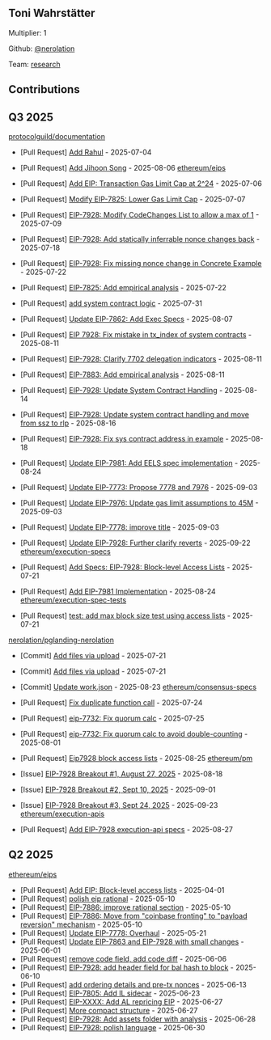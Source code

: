 
## Toni Wahrstätter
Multiplier: 1

Github: [@nerolation](https://github.com/nerolation)

Team: [research](https://github.com/nerolation/pglanding-nerolation)

## Contributions

## Q3 2025


[protocolguild/documentation](https://github.com/protocolguild/documentation)
* [Pull Request] [Add Rahul](https://github.com/protocolguild/documentation/pull/368) - 2025-07-04

* [Pull Request] [Add Jihoon Song](https://github.com/protocolguild/documentation/pull/392) - 2025-08-06
[ethereum/eips](https://github.com/ethereum/eips)
* [Pull Request] [Add EIP: Transaction Gas Limit Cap at 2^24](https://github.com/ethereum/EIPs/pull/9984) - 2025-07-06
* [Pull Request] [Modify EIP-7825: Lower Gas Limit Cap](https://github.com/ethereum/EIPs/pull/9986) - 2025-07-07
* [Pull Request] [EIP-7928: Modify CodeChanges List to allow a max of 1](https://github.com/ethereum/EIPs/pull/9994) - 2025-07-09
* [Pull Request] [EIP-7928: Add statically inferrable nonce changes back](https://github.com/ethereum/EIPs/pull/10031) - 2025-07-18

* [Pull Request] [EIP-7928: Fix missing nonce change in Concrete Example](https://github.com/ethereum/EIPs/pull/10043) - 2025-07-22
* [Pull Request] [EIP-7825: Add empirical analysis](https://github.com/ethereum/EIPs/pull/10042) - 2025-07-22
* [Pull Request] [add system contract logic](https://github.com/ethereum/EIPs/pull/10082) - 2025-07-31
* [Pull Request] [Update EIP-7862: Add Exec Specs](https://github.com/ethereum/EIPs/pull/10116) - 2025-08-07
* [Pull Request] [EIP 7928: Fix mistake in tx_index of system contracts](https://github.com/ethereum/EIPs/pull/10130) - 2025-08-11
* [Pull Request] [EIP-7928: Clarify 7702 delegation indicators](https://github.com/ethereum/EIPs/pull/10128) - 2025-08-11
* [Pull Request] [EIP-7883: Add empirical analysis](https://github.com/ethereum/EIPs/pull/10127) - 2025-08-11
* [Pull Request] [EIP-7928: Update System Contract Handling](https://github.com/ethereum/EIPs/pull/10144) - 2025-08-14
* [Pull Request] [EIP-7928: Update system contract handling and move from ssz to rlp](https://github.com/ethereum/EIPs/pull/10161) - 2025-08-16
* [Pull Request] [EIP-7928: Fix sys contract address in example](https://github.com/ethereum/EIPs/pull/10180) - 2025-08-18
* [Pull Request] [Update EIP-7981: Add EELS spec implementation](https://github.com/ethereum/EIPs/pull/10225) - 2025-08-24
* [Pull Request] [Update EIP-7773: Propose 7778 and 7976](https://github.com/ethereum/EIPs/pull/10270) - 2025-09-03
* [Pull Request] [Update EIP-7976: Update gas limit assumptions to 45M](https://github.com/ethereum/EIPs/pull/10269) - 2025-09-03
* [Pull Request] [Update EIP-7778: improve title](https://github.com/ethereum/EIPs/pull/10268) - 2025-09-03
* [Pull Request] [Update EIP-7928: Further clarify reverts](https://github.com/ethereum/EIPs/pull/10377) - 2025-09-22
[ethereum/execution-specs](https://github.com/ethereum/execution-specs)
* [Pull Request] [Add Specs: EIP-7928: Block-level Access Lists](https://github.com/ethereum/execution-specs/pull/1338) - 2025-07-21

* [Pull Request] [Add EIP-7981 Implementation](https://github.com/ethereum/execution-specs/pull/1384) - 2025-08-24
[ethereum/execution-spec-tests](https://github.com/ethereum/execution-spec-tests)
* [Pull Request] [test: add max block size test using access lists](https://github.com/ethereum/execution-spec-tests/pull/1932) - 2025-07-21

[nerolation/pglanding-nerolation](https://github.com/nerolation/pglanding-nerolation)
* [Commit] [Add files via upload](https://github.com/nerolation/pglanding-nerolation/commit/786b203ac20efd6b4d1ea59eb6db1da458798094) - 2025-07-21
* [Commit] [Add files via upload](https://github.com/nerolation/pglanding-nerolation/commit/397356c59291489a34e0981a0b7fb975660e8dbd) - 2025-07-21

* [Commit] [Update work.json](https://github.com/nerolation/pglanding-nerolation/commit/c43716b51f693481d03d65cc8ba24f2a03d4592a) - 2025-08-23
[ethereum/consensus-specs](https://github.com/ethereum/consensus-specs)
* [Pull Request] [Fix duplicate function call](https://github.com/ethereum/consensus-specs/pull/4460) - 2025-07-24
* [Pull Request] [eip-7732: Fix quorum calc](https://github.com/ethereum/consensus-specs/pull/4465) - 2025-07-25
* [Pull Request] [eip-7732: Fix quorum calc to avoid double-counting](https://github.com/ethereum/consensus-specs/pull/4481) - 2025-08-01

* [Pull Request] [Eip7928 block access lists](https://github.com/ethereum/consensus-specs/pull/4526) - 2025-08-25
[ethereum/pm](https://github.com/ethereum/pm)
* [Issue] [EIP-7928 Breakout #1, August 27, 2025](https://github.com/ethereum/pm/issues/1691) - 2025-08-18

* [Issue] [EIP-7928 Breakout #2, Sept 10, 2025](https://github.com/ethereum/pm/issues/1708) - 2025-09-01
* [Issue] [EIP-7928 Breakout #3, Sept 24, 2025](https://github.com/ethereum/pm/issues/1738) - 2025-09-23
[ethereum/execution-apis](https://github.com/ethereum/execution-apis)
* [Pull Request] [Add EIP-7928 execution-api specs](https://github.com/ethereum/execution-apis/pull/691) - 2025-08-27
## Q2 2025

[ethereum/eips](https://github.com/ethereum/eips)
* [Pull Request] [Add EIP: Block-level access lists](https://github.com/ethereum/EIPs/pull/9580) - 2025-04-01
* [Pull Request] [polish eip rational](https://github.com/ethereum/EIPs/pull/9758) - 2025-05-10
* [Pull Request] [EIP-7886: improve rational section](https://github.com/ethereum/EIPs/pull/9757) - 2025-05-10
* [Pull Request] [EIP-7886: Move from "coinbase fronting" to "payload reversion" mechanism](https://github.com/ethereum/EIPs/pull/9756) - 2025-05-10
* [Pull Request] [Update EIP-7778: Overhaul](https://github.com/ethereum/EIPs/pull/9802) - 2025-05-21
* [Pull Request] [Update EIP-7863 and EIP-7928 with small changes](https://github.com/ethereum/EIPs/pull/9846) - 2025-06-01
* [Pull Request] [remove code field, add code diff](https://github.com/ethereum/EIPs/pull/9864) - 2025-06-06
* [Pull Request] [EIP-7928: add header field for bal hash to block](https://github.com/ethereum/EIPs/pull/9885) - 2025-06-10
* [Pull Request] [add ordering details and pre-tx nonces](https://github.com/ethereum/EIPs/pull/9896) - 2025-06-13
* [Pull Request] [EIP-7805: Add IL sidecar](https://github.com/ethereum/EIPs/pull/9925) - 2025-06-23
* [Pull Request] [EIP-XXXX: Add AL repricing EIP](https://github.com/ethereum/EIPs/pull/9946) - 2025-06-27
* [Pull Request] [More compact structure](https://github.com/ethereum/EIPs/pull/9944) - 2025-06-27
* [Pull Request] [EIP-7928: Add assets folder with analysis](https://github.com/ethereum/EIPs/pull/9948) - 2025-06-28
* [Pull Request] [EIP-7928: polish language](https://github.com/ethereum/EIPs/pull/9954) - 2025-06-30
